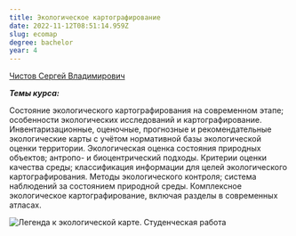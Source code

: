 ```yaml
---
title: Экологическое картографирование
date: 2022-11-12T08:51:14.959Z
slug: ecomap
degree: bachelor
year: 4
---
```


[Чистов Сергей Владимирович](./people/chistov)

**_Темы курса:_**

Состояние экологического картографирования на современном этапе; особенности экологических исследований и картографирование. Инвентаризационные, оценочные, прогнозные и рекомендательные экологические карты с учётом нормативной базы экологической оценки территории. Экологическая оценка состояния природных объектов; антропо- и биоцентрический подходы. Критерии оценки качества среды; классификация информации для целей экологического картографирования. Методы экологического контроля; система наблюдений за состоянием природной среды. Комплексное экологическое картографирование, включая разделы в современных атласах.</div>

![Легенда к экологической карте. Студенческая работа](~/assets/images/ecomap1.jpg 'Легенда к экологической карте. Студенческая работа')
